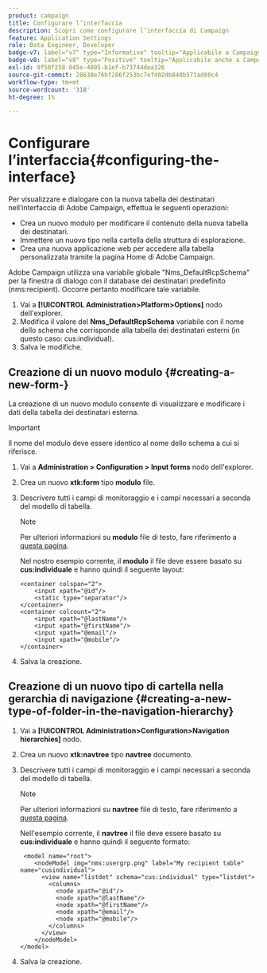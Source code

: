 ```yaml
---
product: campaign
title: Configurare l’interfaccia
description: Scopri come configurare l’interfaccia di Campaign
feature: Application Settings
role: Data Engineer, Developer
badge-v7: label="v7" type="Informative" tooltip="Applicabile a Campaign Classic v7"
badge-v8: label="v8" type="Positive" tooltip="Applicabile anche a Campaign v8"
exl-id: 9f50f258-845e-4895-b1ef-b73744dea326
source-git-commit: 28638e76bf286f253bc7efd02db848b571ad88c4
workflow-type: tm+mt
source-wordcount: '318'
ht-degree: 1%

---
```


# Configurare l’interfaccia{#configuring-the-interface}

Per visualizzare e dialogare con la nuova tabella dei destinatari nell’interfaccia di Adobe Campaign, effettua le seguenti operazioni:

* Crea un nuovo modulo per modificare il contenuto della nuova tabella dei destinatari.
* Immettere un nuovo tipo nella cartella della struttura di esplorazione.
* Crea una nuova applicazione web per accedere alla tabella personalizzata tramite la pagina Home di Adobe Campaign.

Adobe Campaign utilizza una variabile globale &quot;Nms_DefaultRcpSchema&quot; per la finestra di dialogo con il database dei destinatari predefinito (nms:recipient). Occorre pertanto modificare tale variabile.

1. Vai a **[!UICONTROL Administration>Platform>Options]** nodo dell&#39;explorer.
1. Modifica il valore del **Nms_DefaultRcpSchema** variabile con il nome dello schema che corrisponde alla tabella dei destinatari esterni (in questo caso: cus:individual).
1. Salva le modifiche.

## Creazione di un nuovo modulo {#creating-a-new-form-}

La creazione di un nuovo modulo consente di visualizzare e modificare i dati della tabella dei destinatari esterna.

>[!IMPORTANT]
>
>Il nome del modulo deve essere identico al nome dello schema a cui si riferisce.

1. Vai a **Administration > Configuration > Input forms** nodo dell&#39;explorer.
1. Crea un nuovo **xtk:form** tipo **modulo** file.
1. Descrivere tutti i campi di monitoraggio e i campi necessari a seconda del modello di tabella.

   >[!NOTE]
   >
   >Per ulteriori informazioni su **modulo** file di testo, fare riferimento a [questa pagina](../../configuration/using/identifying-a-form.md).

   Nel nostro esempio corrente, il **modulo** il file deve essere basato su **cus:individuale** e hanno quindi il seguente layout:

   ```
   <container colspan="2">
       <input xpath="@id"/>
       <static type="separator"/>
   </container>
   <container colcount="2">
       <input xpath="@lastName"/>
       <input xpath="@firstName"/>
       <input xpath="@email"/>
       <input xpath="@mobile"/>
   </container> 
   ```

1. Salva la creazione.

## Creazione di un nuovo tipo di cartella nella gerarchia di navigazione {#creating-a-new-type-of-folder-in-the-navigation-hierarchy}

1. Vai a **[!UICONTROL Administration>Configuration>Navigation hierarchies]** nodo.
1. Crea un nuovo **xtk:navtree** tipo **navtree** documento.
1. Descrivere tutti i campi di monitoraggio e i campi necessari a seconda del modello di tabella.

   >[!NOTE]
   >
   >Per ulteriori informazioni su **navtree** file di testo, fare riferimento a [questa pagina](../../platform/using/adobe-campaign-explorer.md#about-navigation-hierarchy).

   Nell&#39;esempio corrente, il **navtree** il file deve essere basato su **cus:individuale** e hanno quindi il seguente formato:

   ```
    <model name="root">
       <nodeModel img="nms:usergrp.png" label="My recipient table" name="cusindividual">
         <view name="listdet" schema="cus:individual" type="listdet">
           <columns>
             <node xpath="@id"/>
             <node xpath="@lastName"/>
             <node xpath="@firstName"/>
             <node xpath="@email"/>
             <node xpath="@mobile"/>
           </columns>
         </view>
       </nodeModel>
   </model>
   ```

1. Salva la creazione.
